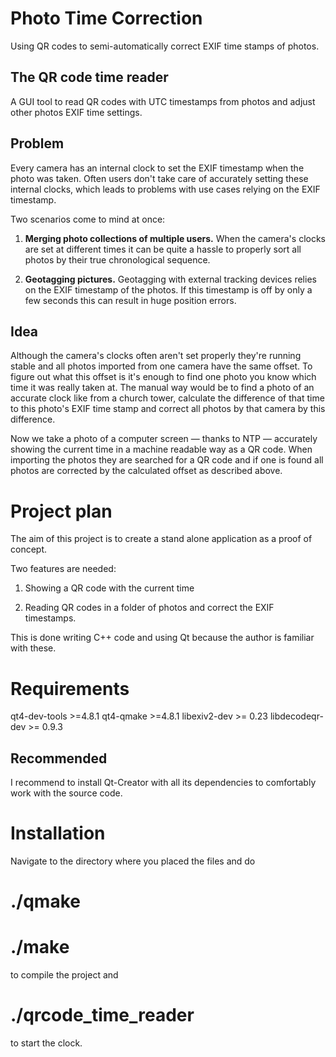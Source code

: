 # Photo Time Correction

Using QR codes to semi-automatically correct EXIF time stamps of photos.

## The QR code time reader 

A GUI tool to read QR codes with UTC timestamps from photos and adjust other
photos EXIF time settings.

## Problem

Every camera has an internal clock to set the EXIF timestamp when the photo was
taken. Often users don't take care of accurately setting these internal clocks,
which leads to problems with use cases relying on the EXIF timestamp.

Two scenarios come to mind at once:

1. **Merging photo collections of multiple users.** When the camera's clocks are
set at different times it can be quite a hassle to properly sort all photos by
their true chronological sequence.

2. **Geotagging pictures.** Geotagging with external tracking devices relies on
the EXIF timestamp of the photos. If this timestamp is off by only a few seconds
this can result in huge position errors.

## Idea

Although the camera's clocks often aren't set properly they're running stable
and all photos imported from one camera have the same offset. To figure out what
this offset is it's enough to find one photo you know which time it was really
taken at. The manual way would be to find a photo of an accurate clock like from
a church tower, calculate the difference of that time to this photo's EXIF time
stamp and correct all photos by that camera by this difference.

Now we take a photo of a computer screen — thanks to NTP — accurately showing 
the current time in a machine readable way as a QR code. When importing the
photos they are searched for a QR code and if one is found all photos are
corrected by the calculated offset as described above.

# Project plan

The aim of this project is to create a stand alone application as a proof of
concept.

Two features are needed:

1. Showing a QR code with the current time

2. Reading QR codes in a folder of photos and correct the EXIF timestamps.

This is done writing C++ code and using Qt because the author is familiar with
these.

# Requirements

qt4-dev-tools >=4.8.1
qt4-qmake >=4.8.1
libexiv2-dev >= 0.23
libdecodeqr-dev >= 0.9.3

## Recommended

I recommend to install Qt-Creator with all its dependencies to comfortably
work with the source code.

# Installation

Navigate to the directory where you placed the files and do

  # ./qmake
  # ./make

to compile the project and 

  # ./qrcode_time_reader

to start the clock.

